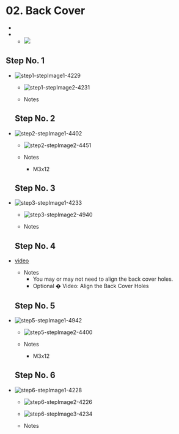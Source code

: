 # 02. Back Cover

   -
   -    - ![](https://d17kynu4zpq5hy.cloudfront.net/igi/imade3d/eNxmL5IvQCwIk6yG.medium)


  ## Step No. 1

- ![step1-stepImage1-4229](https://d17kynu4zpq5hy.cloudfront.net/igi/imade3d/dbptvlU1IOu5Kcvj.medium)
     - ![step1-stepImage2-4231](https://d17kynu4zpq5hy.cloudfront.net/igi/imade3d/MuqLCmW3upDGDxce.medium)

   - Notes

  ## Step No. 2

- ![step2-stepImage1-4402](https://d17kynu4zpq5hy.cloudfront.net/igi/imade3d/rURMpXFckpZDpoIu.medium)
     - ![step2-stepImage2-4451](https://d17kynu4zpq5hy.cloudfront.net/igi/imade3d/lpacvqNfSSoEBPYP.medium)

   - Notes
     - M3x12

  ## Step No. 3

- ![step3-stepImage1-4233](https://d17kynu4zpq5hy.cloudfront.net/igi/imade3d/uFIxZiYxpJQUlOSo.medium)
     - ![step3-stepImage2-4940](https://d17kynu4zpq5hy.cloudfront.net/igi/imade3d/iSMhgXTdryAwOLW5.medium)

   - Notes

  ## Step No. 4

- [video](https://dozuki-guide-objects.s3.amazonaws.com/igo/video/imade3d/AdPiXiE3UvktORGG_MP4_720.mp4)

   - Notes
     - You may or may not need to align the back cover holes.
     - Optional � Video: Align the Back Cover Holes

  ## Step No. 5

- ![step5-stepImage1-4942](https://d17kynu4zpq5hy.cloudfront.net/igi/imade3d/fRtDwpODEjj4pZlK.medium)
     - ![step5-stepImage2-4400](https://d17kynu4zpq5hy.cloudfront.net/igi/imade3d/TFnCkZNXvOdHVsIV.medium)

   - Notes
     - M3x12

  ## Step No. 6

- ![step6-stepImage1-4228](https://d17kynu4zpq5hy.cloudfront.net/igi/imade3d/yYEDSoLPbHOyCTMn.medium)
     - ![step6-stepImage2-4226](https://d17kynu4zpq5hy.cloudfront.net/igi/imade3d/WW23GTUFFne46r2i.medium)
     - ![step6-stepImage3-4234](https://d17kynu4zpq5hy.cloudfront.net/igi/imade3d/HIAWHijfDu23APQY.medium)

   - Notes
